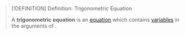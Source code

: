 >[!DEFINITION] Definition: Trigonometric Equation
>
>A **trigonometric equation** is an [equation](../Equation.md) which contains [variables](TODO) in the arguments of .
>